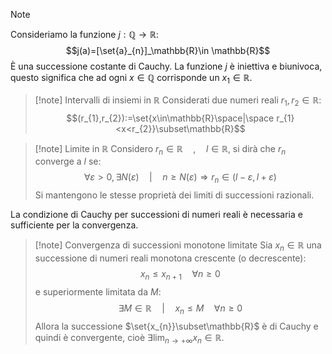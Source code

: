 >[!note]
>Consideriamo la funzione $j: \mathbb{Q}\to\mathbb{R}$:$$j(a)=[\set{a}_{n}]_\mathbb{R}\in \mathbb{R}$$
>È una successione costante di Cauchy. La funzione $j$ è iniettiva e biunivoca, questo significa che ad ogni $x\in\mathbb{Q}$ corrisponde un $x_{1}\in\mathbb{R}$.

>[!note] Intervalli di insiemi in $\mathbb{R}$
>Considerati due numeri reali $r_{1},r_{2}\in\mathbb{R}$:
>$$(r_{1},r_{2}):=\set{x\in\mathbb{R}\space|\space r_{1}<x<r_{2}}\subset\mathbb{R}$$

>[!note] Limite in $\mathbb{R}$
>Considero $r_{n}\in\mathbb{R}\quad,\quad l\in\mathbb{R}$, si dirà che $r_{n}$ converge a $l$ se:
>$$\forall\varepsilon>0,\exists N(\varepsilon)\quad|\quad n\geq N(\varepsilon)\Longrightarrow r_{n}\in(l-\varepsilon,l+\varepsilon)$$
>Si mantengono le stesse proprietà dei limiti di successioni razionali.

La condizione di Cauchy per successioni di numeri reali è necessaria e sufficiente per la convergenza.

>[!note] Convergenza di successioni monotone limitate
>Sia $x_{n}\in\mathbb{R}$ una successione di numeri reali monotona crescente (o decrescente):
>$$x_{n}\leq x_{n+1}\quad\forall n\geq0$$e superiormente limitata da $M$:
>$$\exists M\in\mathbb{R}\quad |\quad x_{n}\leq M\quad\forall n\geq0$$
>Allora la successione $\set{x_{n}}\subset\mathbb{R}$ è di Cauchy e quindi è convergente, cioè $\exists\lim_{n\to+\infty}x_{n}\in\mathbb{R}$.

